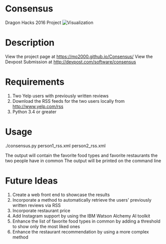 # Consensus
Dragon Hacks 2016 Project
![Visualization](https://mo2000.github.io/Consensus/img/consensus-visual.png)
# Description
View the project page at https://mo2000.github.io/Consensus/
View the Devpost Submission at http://devpost.com/software/consensus

# Requirements
1. Two Yelp users with previously written reviews
2. Download the RSS feeds for the two users locally from http://www.yelp.com/rss
3. Python 3.4 or greater

# Usage
./consensus.py person1_rss.xml person2_rss.xml

The output will contain the favorite food types and favorite restaurants the two people have in common
The output will be printed on the command line

# Future Ideas
1. Create a web front end to showcase the results
2. Incorporate a method to automatically retrieve the users' previously written reviews via RSS
3. Incorporate restaurant price
4. Add Instagram support by using the IBM Watson Alchemy AI toolkit
5. Enhance the list of favorite food types in common by adding a threshold to show only the most liked ones
6. Enhance the restaurant recommendation by using a more complex method

